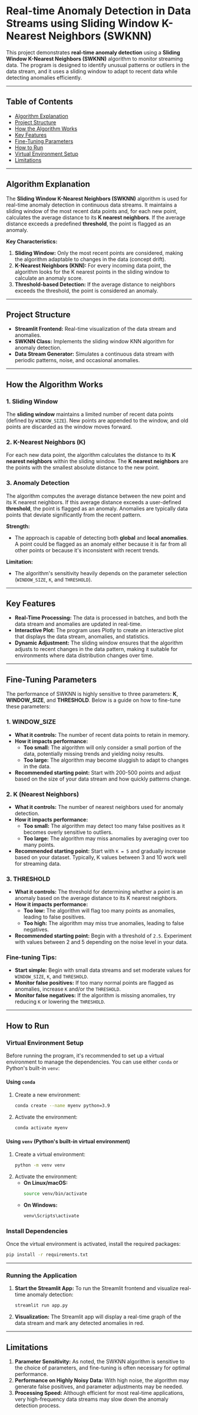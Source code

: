 
# Real-time Anomaly Detection in Data Streams using Sliding Window K-Nearest Neighbors (SWKNN)

This project demonstrates **real-time anomaly detection** using a **Sliding Window K-Nearest Neighbors (SWKNN)** algorithm to monitor streaming data. The program is designed to identify unusual patterns or outliers in the data stream, and it uses a sliding window to adapt to recent data while detecting anomalies efficiently.

---

## Table of Contents

- [Algorithm Explanation](#algorithm-explanation)
- [Project Structure](#project-structure)
- [How the Algorithm Works](#how-the-algorithm-works)
- [Key Features](#key-features)
- [Fine-Tuning Parameters](#fine-tuning-parameters)
- [How to Run](#how-to-run)
- [Virtual Environment Setup](#virtual-environment-setup)
- [Limitations](#limitations)

---

## Algorithm Explanation

The **Sliding Window K-Nearest Neighbors (SWKNN)** algorithm is used for real-time anomaly detection in continuous data streams. It maintains a sliding window of the most recent data points and, for each new point, calculates the average distance to its **K nearest neighbors**. If the average distance exceeds a predefined **threshold**, the point is flagged as an anomaly.

**Key Characteristics:**

1. **Sliding Window:** Only the most recent points are considered, making the algorithm adaptable to changes in the data (concept drift).
2. **K-Nearest Neighbors (KNN):** For every incoming data point, the algorithm looks for the K nearest points in the sliding window to calculate an anomaly score.
3. **Threshold-based Detection:** If the average distance to neighbors exceeds the threshold, the point is considered an anomaly.

---

## Project Structure

- **Streamlit Frontend:** Real-time visualization of the data stream and anomalies.
- **SWKNN Class:** Implements the sliding window KNN algorithm for anomaly detection.
- **Data Stream Generator:** Simulates a continuous data stream with periodic patterns, noise, and occasional anomalies.

---

## How the Algorithm Works

### 1. Sliding Window

The **sliding window** maintains a limited number of recent data points (defined by `WINDOW_SIZE`). New points are appended to the window, and old points are discarded as the window moves forward.

### 2. K-Nearest Neighbors (K)

For each new data point, the algorithm calculates the distance to its **K nearest neighbors** within the sliding window. The **K nearest neighbors** are the points with the smallest absolute distance to the new point.

### 3. Anomaly Detection

The algorithm computes the average distance between the new point and its K nearest neighbors. If this average distance exceeds a user-defined **threshold**, the point is flagged as an anomaly. Anomalies are typically data points that deviate significantly from the recent pattern.

**Strength:**

- The approach is capable of detecting both **global** and **local anomalies**. A point could be flagged as an anomaly either because it is far from all other points or because it's inconsistent with recent trends.

**Limitation:**

- The algorithm's sensitivity heavily depends on the parameter selection (`WINDOW_SIZE`, `K`, and `THRESHOLD`).

---

## Key Features

- **Real-Time Processing:** The data is processed in batches, and both the data stream and anomalies are updated in real-time.
- **Interactive Plot:** The program uses Plotly to create an interactive plot that displays the data stream, anomalies, and statistics.
- **Dynamic Adjustment:** The sliding window ensures that the algorithm adjusts to recent changes in the data pattern, making it suitable for environments where data distribution changes over time.

---

## Fine-Tuning Parameters

The performance of SWKNN is highly sensitive to three parameters: **K**, **WINDOW_SIZE**, and **THRESHOLD**. Below is a guide on how to fine-tune these parameters:

### 1. **WINDOW_SIZE**

- **What it controls:** The number of recent data points to retain in memory.
- **How it impacts performance:**
  - **Too small:** The algorithm will only consider a small portion of the data, potentially missing trends and yielding noisy results.
  - **Too large:** The algorithm may become sluggish to adapt to changes in the data.
- **Recommended starting point:** Start with 200-500 points and adjust based on the size of your data stream and how quickly patterns change.

### 2. **K (Nearest Neighbors)**

- **What it controls:** The number of nearest neighbors used for anomaly detection.
- **How it impacts performance:**
  - **Too small:** The algorithm may detect too many false positives as it becomes overly sensitive to outliers.
  - **Too large:** The algorithm may miss anomalies by averaging over too many points.
- **Recommended starting point:** Start with `K = 5` and gradually increase based on your dataset. Typically, K values between 3 and 10 work well for streaming data.

### 3. **THRESHOLD**

- **What it controls:** The threshold for determining whether a point is an anomaly based on the average distance to its K nearest neighbors.
- **How it impacts performance:**
  - **Too low:** The algorithm will flag too many points as anomalies, leading to false positives.
  - **Too high:** The algorithm may miss true anomalies, leading to false negatives.
- **Recommended starting point:** Begin with a threshold of `2.5`. Experiment with values between 2 and 5 depending on the noise level in your data.

### Fine-tuning Tips:

- **Start simple:** Begin with small data streams and set moderate values for `WINDOW_SIZE`, `K`, and `THRESHOLD`.
- **Monitor false positives:** If too many normal points are flagged as anomalies, increase `K` and/or the `THRESHOLD`.
- **Monitor false negatives:** If the algorithm is missing anomalies, try reducing `K` or lowering the `THRESHOLD`.

---

## How to Run

### Virtual Environment Setup

Before running the program, it's recommended to set up a virtual environment to manage the dependencies. You can use either `conda` or Python's built-in `venv`:

#### Using `conda`

1. Create a new environment:
   ```bash
   conda create --name myenv python=3.9
   ```
2. Activate the environment:
   ```bash
   conda activate myenv
   ```

#### Using `venv` (Python's built-in virtual environment)

1. Create a virtual environment:
   ```bash
   python -m venv venv
   ```
2. Activate the environment:
   - **On Linux/macOS:**
     ```bash
     source venv/bin/activate
     ```
   - **On Windows:**
     ```bash
     venv\Scripts\activate
     ```

### Install Dependencies

Once the virtual environment is activated, install the required packages:

```bash
pip install -r requirements.txt
```

---

### Running the Application

1. **Start the Streamlit App:**
   To run the Streamlit frontend and visualize real-time anomaly detection:

   ```bash
   streamlit run app.py
   ```
2. **Visualization:**
   The Streamlit app will display a real-time graph of the data stream and mark any detected anomalies in red.

---

## Limitations

1. **Parameter Sensitivity:** As noted, the SWKNN algorithm is sensitive to the choice of parameters, and fine-tuning is often necessary for optimal performance.
2. **Performance on Highly Noisy Data:** With high noise, the algorithm may generate false positives, and parameter adjustments may be needed.
3. **Processing Speed:** Although efficient for most real-time applications, very high-frequency data streams may slow down the anomaly detection process.
